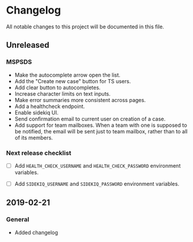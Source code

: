 # Changelog
All notable changes to this project will be documented in this file.

## Unreleased
### MSPSDS
- Make the autocomplete arrow open the list.
- Add the "Create new case" button for TS users.
- Add clear button to autocompletes.
- Increase character limits on text inputs.
- Make error summaries more consistent across pages.
- Add a healthcheck endpoint.
- Enable sidekiq UI.
- Send confirmation email to current user on creation of a case.
- Add support for team mailboxes. When a team with one is supposed to be notified, the email will be sent just to
team mailbox, rather than to all of its members. 

<!-- ### Cosmetics -->

### Next release checklist
- [ ] Add `HEALTH_CHECK_USERNAME` and `HEALTH_CHECK_PASSWORD` environment variables.
- [ ] Add `SIDEKIQ_USERNAME` and `SIDEKIQ_PASSWORD` environment variables.


## 2019-02-21
### General
- Added changelog
